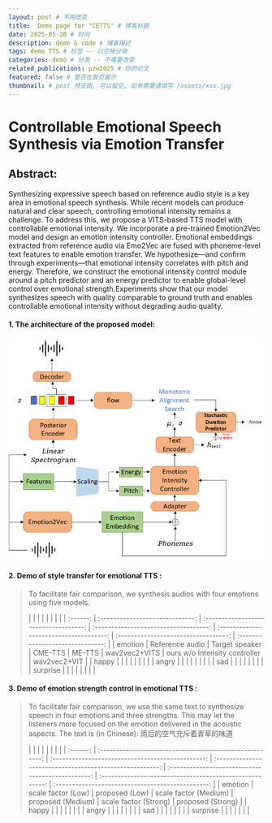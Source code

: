 ```yaml
---
layout: post # 不用改变
title:  Demo page for "CETTS" # 博客标题
date: 2025-05-20 # 时间
description: demo & code # 博客描述
tags: demo TTS # 标签 -- 以空格分隔
categories: demo # 分类 -- 不需要改变
related_publications: pzw2025 # 你的论文
featured: false # 是否在首页展示
thumbnail: # post 预览图, 可以留空, 如有需要请填写 /assets/xxx.jpg
---
```


# Controllable Emotional Speech Synthesis via Emotion Transfer

## Abstract:

Synthesizing expressive speech based on reference audio style is a key area in emotional speech synthesis. While recent models can produce natural and clear speech, controlling emotional intensity remains a challenge. To address this, we propose a VITS-based TTS model with controllable emotional intensity. We incorporate a pre-trained Emotion2Vec model and design an emotion intensity controller. Emotional embeddings extracted from reference audio via Emo2Vec are fused with phoneme-level text features to enable emotion transfer. We hypothesize—and confirm through experiments—that emotional intensity correlates with pitch and energy. Therefore, we construct the emotional intensity control module around a pitch predictor and an energy predictor to enable global-level control over emotional strength.Experiments show that our model synthesizes speech with quality comparable to ground truth and enables controllable emotional intensity without degrading audio quality.

#### 1. The architecture of the proposed model:

![arch](../assets/CETTS/Training.jpg)

#### 2. Demo of style transfer for emotional TTS :

> To facilitate fair comparison, we synthesis audios with four emotions using five models. 
> 
> |          |                                 |                                       |                                       |                                         |                                      |                                  |
| :------: | :-----------------------------: | :-----------------------------------: | :-----------------------------------: | :-------------------------------------: | :----------------------------------: | :------------------------------: |
|  emotion |         Reference audio         |           Target speaker           |              CME-TTS              |               ME-TTS              |       wav2vec2+VITS       |      ours w/o Intensity controller      |       wav2vec2+VIT       |
|   happy   | [](../assets/CETTS/demo1/ref/01010501.wav) | [](../assets/CETTS/demo1/spk/01071000,wav) | [](../assets/CETTS/demo1/CME-TTS/happy_s1.wav) | [](../assets/CETTS/demo1/ME-TTS/Happy.wav) | [](../assets/CETTS/demo1/wav2vec+vits/2.wav) | [](../assets/CETTS/demo1/emo2vec+vits/2.wav) | [](../assets/CETTS/demo1/ours/2.wav) |
|   angry   | [](../assets/CETTS/demo1/ref/02020500.wav) | [](../assets/CETTS/demo1/spk/02071000,wav) | [](../assets/CETTS/demo1/CME-TTS/angry_s2.wav) | [](../assets/CETTS/demo1/ME-TTS/Angry.wav) | [](../assets/CETTS/demo1/wav2vec+vits/1.wav) | [](../assets/CETTS/demo1/emo2vec+vits/1.wav) | [](../assets/CETTS/demo1/ours/1.wav) |
|    sad    | [](../assets/CETTS/demo1/ref/03030500.wav) | [](../assets/CETTS/demo1/spk/03071000,wav) | [](../assets/CETTS/demo1/CME-TTS/sad_s4.wav) | [](../assets/CETTS/demo1/ME-TTS/Sad.wav) | [](../assets/CETTS/demo1/wav2vec+vits/4.wav) | [](../assets/CETTS/demo1/emo2vec+vits/4.wav) | [](../assets/CETTS/demo1/ours/4.wav) |
|  surprise | [](../assets/CETTS/demo1/ref/04060500.wav) | [](../assets/CETTS/demo1/spk/04071000,wav) | [](../assets/CETTS/demo1/CME-TTS/surprise_s3.wav) | [](../assets/CETTS/demo1/ME-TTS/Surprise.wav) | [](../assets/CETTS/demo1/wav2vec+vits/3.wav) | [](../assets/CETTS/demo1/emo2vec+vits/3.wav) | [](../assets/CETTS/demo1/ours/3.wav) |

> 
> 

#### 3. Demo of emotion strength control in emotional TTS :

> To facilitate fair comparison, we use the same text to synthesize speech in four emotions and three strengths. This may let the listeners more focused on the emotion delivered in the acoustic aspects. The text is (in Chinese): 雨后的空气充斥着青草的味道
> 
> |          |                                                          |                                                   |                                                          |                                                   |                                                          |                                                   |
| :------: | :------------------------------------------------------: | :-----------------------------------------------: | :------------------------------------------------------: | :-----------------------------------------------: | :------------------------------------------------------: | :-----------------------------------------------: |
|  emotion |                     scale factor (Low)                    |                   proposed (Low)                  |                   scale factor (Medium)                   |                 proposed (Medium)                 |                   scale factor (Strong)                   |                 proposed (Strong)                 |
|   happy   | [](../assets/CETTS/demo2/wav2vec_intensity_demo/happy/0.5.wav) | [](../assets/CETTS/demo2/final_intensity_demo/happy/0.1/ber_vits_2.wav) | [](../assets/CETTS/demo2/wav2vec_intensity_demo/happy/1.wav) | [](../assets/CETTS/demo2/final_intensity_demo/happy/1.0/ber_vits_2.wav) | [](../assets/CETTS/demo2/wav2vec_intensity_demo/happy/1.5.wav) | [](../assets/CETTS/demo2/final_intensity_demo/happy/3.0/ber_vits_2.wav) |
|   angry   |   [](../assets/CETTS/demo2/wav2vec_intensity_demo/angry/0.5.wav)  | [](../assets/CETTS/demo2/final_intensity_demo/angry/0.1/ber_vits_2.wav) |   [](../assets/CETTS/demo2/wav2vec_intensity_demo/angry/1.wav)  | [](../assets/CETTS/demo2/final_intensity_demo/angry/1.0/ber_vits_2.wav) |   [](../assets/CETTS/demo2/wav2vec_intensity_demo/angry/1.5.wav)  | [](../assets/CETTS/demo2/final_intensity_demo/angry/3.0/ber_vits_2.wav) |
|    sad    |    [](../assets/CETTS/demo2/wav2vec_intensity_demo/sad/0.5.wav)   | [](../assets/CETTS/demo2/final_intensity_demo/sad/0.1/ber_vits_2.wav) |    [](../assets/CETTS/demo2/wav2vec_intensity_demo/sad/1.wav)   | [](../assets/CETTS/demo2/final_intensity_demo/sad/1.0/ber_vits_2.wav) |    [](../assets/CETTS/demo2/wav2vec_intensity_demo/sad/1.5.wav)   | [](../assets/CETTS/demo2/final_intensity_demo/sad/3.0/ber_vits_2.wav) |
|  surprise |   [](../assets/CETTS/demo2/wav2vec_intensity_demo/surprise/0.5.wav)  | [](../assets/CETTS/demo2/final_intensity_demo/surprise/0.1/ber_vits_2.wav) |   [](../assets/CETTS/demo2/wav2vec_intensity_demo/surprise/1.wav)  | [](../assets/CETTS/demo2/final_intensity_demo/surprise/1.0/ber_vits_2.wav) |   [](../assets/CETTS/demo2/wav2vec_intensity_demo/surprise/1.5.wav)  | [](../assets/CETTS/demo2/final_intensity_demo/surprise/3.0/ber_vits_2.wav) |
> 
> 



